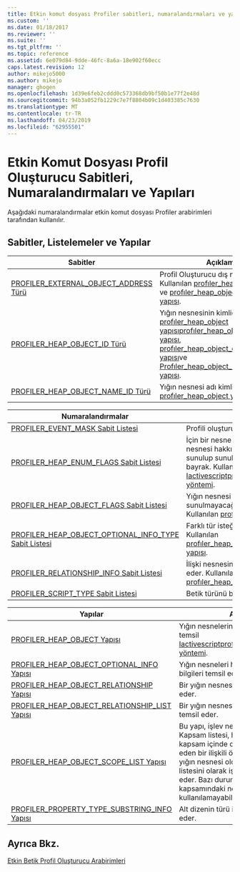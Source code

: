 ```yaml
---
title: Etkin komut dosyası Profiler sabitleri, numaralandırmaları ve yapıları | Microsoft Docs
ms.custom: ''
ms.date: 01/18/2017
ms.reviewer: ''
ms.suite: ''
ms.tgt_pltfrm: ''
ms.topic: reference
ms.assetid: 6e079d84-9dde-46fc-8a6a-18e902f60ecc
caps.latest.revision: 12
author: mikejo5000
ms.author: mikejo
manager: ghogen
ms.openlocfilehash: 1d39e6feb2cddd0c573368db9bf50b1e77f2e48d
ms.sourcegitcommit: 94b3a052fb1229c7e7f8804b09c1d403385c7630
ms.translationtype: MT
ms.contentlocale: tr-TR
ms.lasthandoff: 04/23/2019
ms.locfileid: "62955501"
---
```

# <a name="active-script-profiler-constants-enumerations-and-structures"></a>Etkin Komut Dosyası Profil Oluşturucu Sabitleri, Numaralandırmaları ve Yapıları 
Aşağıdaki numaralandırmalar etkin komut dosyası Profiler arabirimleri tarafından kullanılır.  
  
## <a name="constants-enumerations-and-structures"></a>Sabitler, Listelemeler ve Yapılar  
  
|Sabitler|Açıklama|  
|---------------|-----------------|  
|[PROFILER_EXTERNAL_OBJECT_ADDRESS Türü](../../winscript/reference/profiler-external-object-address-type.md)|Profil Oluşturucu dış nesnesi adresi. Kullanılan [profıler_heap_object yapısı](../../winscript/reference/profiler-heap-object-structure.md) ve [profıler_heap_object_relatıonshıp yapısı](../../winscript/reference/profiler-heap-object-relationship-structure.md).|  
|[PROFILER_HEAP_OBJECT_ID Türü](../../winscript/reference/profiler-heap-object-id-type.md)|Yığın nesnesinin kimliği. Kullanılan [profıler_heap_object yapısı](../../winscript/reference/profiler-heap-object-structure.md)[profıler_heap_object_scope_lıst yapısı](../../winscript/reference/profiler-heap-object-scope-list-structure.md), [profıler_heap_object_optıonal_ınfo yapısı](../../winscript/reference/profiler-heap-object-optional-info-structure.md)ve [Profıler_heap_object_relatıonshıp yapısı](../../winscript/reference/profiler-heap-object-relationship-structure.md).|  
|[PROFILER_HEAP_OBJECT_NAME_ID Türü](../../winscript/reference/profiler-heap-object-name-id-type.md)|Yığın nesnesi adı kimliği. Kullanılan [profıler_heap_object yapısı](../../winscript/reference/profiler-heap-object-structure.md).|  
  
|Numaralandırmalar|Açıklama|  
|------------------|-----------------|  
|[PROFILER_EVENT_MASK Sabit Listesi](../../winscript/reference/profiler-event-mask-enumeration.md)|Profili oluşturulması olay türlerini belirtir.|  
|[PROFILER_HEAP_ENUM_FLAGS Sabit Listesi](../../winscript/reference/profiler-heap-enum-flags-enumeration.md)|İçin bir nesne ilişkisini işaret eden yığın nesnesi hakkında ek bilgilerin kullanıma sunulup sunulmayacağını belirten bayrak. Kullanılan [Iactivescriptprofilercontrol5::enumheap2 yöntemi](../../winscript/reference/iactivescriptprofilercontrol5-enumheap2-method.md).|  
|[PROFILER_HEAP_OBJECT_FLAGS Sabit Listesi](../../winscript/reference/profiler-heap-object-flags-enumeration.md)|Yığın nesnesi hakkında temel bilgiler sunulmayacağını belirten bayrak. Kullanılan [profıler_heap_object yapısı](../../winscript/reference/profiler-heap-object-structure.md).|  
|[PROFILER_HEAP_OBJECT_OPTIONAL_INFO_TYPE Sabit Listesi](../../winscript/reference/profiler-heap-object-optional-info-type-enumeration.md)|Farklı tür isteğe bağlı bilgileri temsil eder. Kullanılan [profıler_heap_object_optıonal_ınfo yapısı](../../winscript/reference/profiler-heap-object-optional-info-structure.md).|  
|[PROFILER_RELATIONSHIP_INFO Sabit Listesi](../../winscript/reference/profiler-relationship-info-enumeration.md)|İlişki nesnesinde ilgili bilgileri temsil eder. Kullanılan [profıler_heap_object_relatıonshıp yapısı](../../winscript/reference/profiler-heap-object-relationship-structure.md).|  
|[PROFILER_SCRIPT_TYPE Sabit Listesi](../../winscript/reference/profiler-script-type-enumeration.md)|Betik türünü belirtir.|  
  
|Yapılar|Açıklama|  
|----------------|-----------------|  
|[PROFILER_HEAP_OBJECT Yapısı](../../winscript/reference/profiler-heap-object-structure.md)|Yığın nesnelerini toplanan tarafından temsil [Iactivescriptprofilercontrol3::enumheap yöntemi](../../winscript/reference/iactivescriptprofilercontrol3-enumheap-method.md).|  
|[PROFILER_HEAP_OBJECT_OPTIONAL_INFO Yapısı](../../winscript/reference/profiler-heap-object-optional-info-structure.md)|Yığın nesneleri hakkında isteğe bağlı bilgileri temsil eder.|  
|[PROFILER_HEAP_OBJECT_RELATIONSHIP Yapısı](../../winscript/reference/profiler-heap-object-relationship-structure.md)|Bir yığın nesnesinin bir ilişkiyi temsil eder.|  
|[PROFILER_HEAP_OBJECT_RELATIONSHIP_LIST Yapısı](../../winscript/reference/profiler-heap-object-relationship-list-structure.md)|Bir yığın nesnesine ait bir ilişki listesini temsil eder.|  
|[PROFILER_HEAP_OBJECT_SCOPE_LIST Yapısı](../../winscript/reference/profiler-heap-object-scope-list-structure.md)|Bu yapı, işlev nesneleri ile ilişkilidir. Kapsam listesi, her kapsam her verilen kapsam içinde değişkenlere temsil eden bir ilişkili özelliğin listesiyle bir yığın nesnesi olduğu kapsamların listesini olarak işlevin kabini temsil eder. Bazı durumlarda, söz konusu kapsamındaki nesnelerin adlarını, kullanılamayabilir yalnızca kimlikleri.|  
|[PROFILER_PROPERTY_TYPE_SUBSTRING_INFO Yapısı](../../winscript/reference/profiler-property-type-substring-info-structure.md)|Alt dizenin türü ile ilgili bilgileri temsil eder.|  
  
## <a name="see-also"></a>Ayrıca Bkz.  
 [Etkin Betik Profil Oluşturucu Arabirimleri](../../winscript/reference/active-script-profiler-interfaces.md)